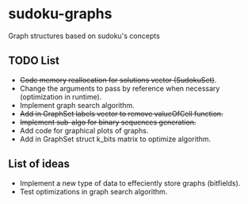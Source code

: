 # sudoku-graphs
Graph structures based on sudoku's concepts

## TODO List

* ~~Code memory reallocation for solutions vector (SudokuSet)~~.
* Change the arguments to pass by reference when necessary (optimization in runtime).
* Implement graph search algorithm.
* ~~Add in GraphSet labels vector to remove valueOfCell function.~~
* ~~Implement sub-algo for binary sequences generation.~~
* Add code for graphical plots of graphs.
* Add in GraphSet struct k_bits matrix to optimize algorithm.

## List of ideas

* Implement a new type of data to effeciently store graphs (bitfields).
* Test optimizations in graph search algorithm.